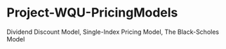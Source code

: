 # Project-WQU-PricingModels
Dividend Discount Model,  Single-Index Pricing Model, The Black-Scholes Model
